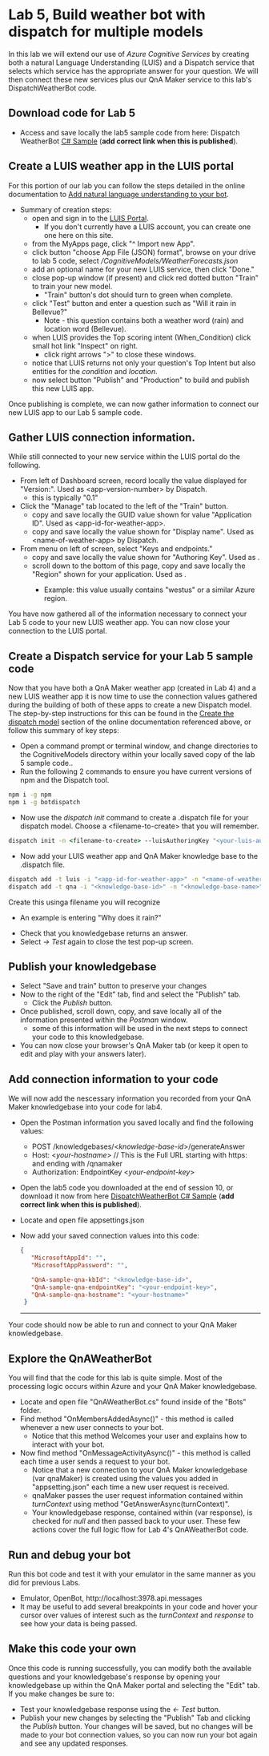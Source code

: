 # Lab 5, Build weather bot with dispatch for multiple models

In this lab we will extend our use of _Azure Cognitive Services_ by creating both a natural Language Understanding (LUIS) and a Dispatch service that selects which service has the appropriate answer for your question. We will then connect these new services plus our QnA Maker service to this lab's DispatchWeatherBot code.

## Download code for Lab 5
* Access and save locally the lab5 sample code from here: Dispatch WeatherBot [C# Sample](https://github.com/Kaiqb/experiment/tree/master/training/Code/Lab5%20Dispatch)  (**add correct link when this is published**).
 
## Create a LUIS weather app in the LUIS portal
For this portion of our lab you can follow the steps detailed in the online documentation to [Add natural language understanding to your bot](https://docs.microsoft.com/en-us/azure/bot-service/bot-builder-howto-v4-luis?view=azure-bot-service-4.0&tabs=csharp). 

* Summary of creation steps:
  - open and sign in to the [LUIS Portal](https://www.luis.ai/home). 
    - If you don't currently have a LUIS account, you can create one one here on this site.
  - from the MyApps page, click "^ Import new App".
  - click button "choose App File (JSON) format", browse on your drive to lab 5 code, select _/CognitiveModels/WeatherForecasts.json_
  - add an optional name for your new LUIS service, then click "Done."
  - close pop-up window (if present) and click red dotted button "Train" to train your new model.
    - "Train" button's dot should turn to green when complete.
  - click "Test" button and enter a question such as "Will it rain in Bellevue?"
    - Note - this question contains both a weather word (rain) and location word (Bellevue).
  - when LUIS provides the Top scoring intent (When_Condition) click small hot link "Inspect" on right.
    - click right arrows ">" to close these windows.
  - notice that LUIS returns not only your question's Top Intent but also entities for the _condition_ and _location_.
  - now select button "Publish" and "Production" to build and publish this new LUIS app.

Once publishing is complete, we can now gather information to connect our new LUIS app to our Lab 5 sample code.

## Gather LUIS connection information.
While still connected to your new service within the LUIS portal do the following.
* From left of Dashboard screen, record locally the value displayed for "Version:". Used as \<app-version-number> by Dispatch. 
  - this is typically "0.1" 
* Click the "Manage" tab located to the left of the "Train" button.
  - copy and save locally the GUID value shown for value "Application ID". Used as \<app-id-for-weather-app>.
  - copy and save locally the value shown for "Display name". Used as \<name-of-weather-app> by Dispatch.   
* From menu on left of screen, select "Keys and endpoints."
  - copy and save locally the value shown for "Authoring Key". Used as <your-luis-authoring-key>.
  - scroll down to the bottom of this page, copy and save locally the "Region" shown for your application. Used as <your-region>.
    - Example: this value usually contains "westus" or a similar Azure region.
  
You have now gathered all of the information necessary to connect your Lab 5 code to your new LUIS weather app. You can now close your connection to the LUIS portal. 

## Create a Dispatch service for your Lab 5 sample code
Now that you have both a QnA Maker weather app (created in Lab 4) and a new LUIS weather app it is now time to use the connection values gathered during the building of both of these apps to create a new Dispatch model. The step-by-step instructions for this can be found in the [Create the dispatch model](https://docs.microsoft.com/azure/bot-service/bot-builder-tutorial-dispatch?view=azure-bot-service-4.0&tabs=cs#create-the-dispatch-model) section of the online documentation referenced above, or follow this summary of key steps:
* Open a command prompt or terminal window, and change directories to the CognitiveModels directory within your locally saved copy of the lab 5 sample code..
* Run the following 2 commands to ensure you have current versions of npm and the Dispatch tool.
```cmd
npm i -g npm
npm i -g botdispatch
```
* Now use the _dispatch init_ command to create a .dispatch file for your dispatch model. Choose a \<filename-to-create> that you will remember.
```cmd
dispatch init -n <filename-to-create> --luisAuthoringKey "<your-luis-authoring-key>" --luisAuthoringRegion <your-region>
```
* Now add your LUIS weather app and QnA Maker knowledge base to the .dispatch file.
```cmd
dispatch add -t luis -i "<app-id-for-weather-app>" -n "<name-of-weather-app>" -v <app-version-number> -k "<your-luis-authoring-key>" --intentName l_Weather
dispatch add -t qna -i "<knowledge-base-id>" -n "<knowledge-base-name>" -k "<azure-qna-service-key1>" --intentName q_sample-qna
```

Create this usinga filename you will recognize
  - An example is entering "Why does it rain?"
* Check that you knowledgebase returns an answer.
* Select _-> Test_ again to close the test pop-up screen.

## Publish your knowledgebase
* Select "Save and train" button to preserve your changes
* Now to the right of the "Edit" tab, find and select the "Publish" tab.
  - Click the _Publish_ button.
* Once published, scroll down, copy, and save locally all of the information presented within the *Postman* window.
  - some of this information will be used in the next steps to connect your code to this knowledgebase.
* You can now close your browser's QnA Maker tab (or keep it open to edit and play with your answers later).

## Add connection information to your code
We will now add the nescessary information you recorded from your QnA Maker knowledgebase into your code for lab4.
* Open the Postman information you saved locally and find the following values:
  - POST /knowledgebases/<*knowledge-base-id*>/generateAnswer
  - Host: <*your-hostname*> // This is the Full URL starting with https: and ending with /qnamaker
  - Authorization: EndpointKey <*your-endpoint-key*>
  
* Open the lab5 code you downloaded at the end of session 10, or download it now from here [DispatchWeatherBot C# Sample](https://github.com/Kaiqb/experiment/tree/master/training/Code/Lab5%20Dispatch) (**add correct link when this is published**).

* Locate and open file appsettings.json
* Now add your saved connection values into this code:
  ``` JSON
  {
     "MicrosoftAppId": "",
     "MicrosoftAppPassword": "",
  
     "QnA-sample-qna-kbId": "<knowledge-base-id>",
     "QnA-sample-qna-endpointKey": "<your-endpoint-key>",
     "QnA-sample-qna-hostname": "<your-hostname>"
   }
   ```
   ---
   
Your code should now be able to run and connect to your QnA Maker knowledgebase.
  
## Explore the QnAWeatherBot 
You will find that the code for this lab is quite simple. Most of the processing logic occurs within Azure and your QnA Maker knowledgebase.
* Locate and open file "QnAWeatherBot.cs" found inside of the "Bots" folder.
* Find method "OnMembersAddedAsync()" - this method is called whenever a new user connects to your bot.
  - Notice that this method Welcomes your user and explains how to interact with your bot.
* Now find method "OnMessageActivityAsync()" - this method is called each time a user sends a request to your bot.
  - Notice that a new connection to your QnA Maker knowledgebase (var qnaMaker) is created using the values you added in "appsetting.json" each time a new user request is received.
  - qnaMaker passes the user request information contained within _turnContext_ using method "GetAnswerAsync(turnContext)".
  - Your knowledgebase response, contained within (var response), is checked for _null_ and then passed back to your user.
These few actions cover the full logic flow for Lab 4's QnAWeatherBot code.

## Run and debug your bot
Run this bot code and test it with your emulator in the same manner as you did for previous Labs.
* Emulator, OpenBot, http://localhost:3978.api.messages
* It may be useful to add several breakpoints in your code and hover your cursor over values of interest such as the _turnContext_ and _response_ to see how your data is being passed.

## Make this code your own
Once this code is running successfully, you can modify both the available questions and your knowledgebase's response by opening your knowledgebase up within the QnA Maker portal and selecting the "Edit" tab. If you make changes be sure to:
* Test your knowledgebase response using the _<- Test_ button.
* Publish your new changes by selecting the "Publish" Tab and clicking the _Publish_ button.
Your changes will be saved, but no changes will be made to your bot connection values, so you can now run your bot again and see any updated responses. 


